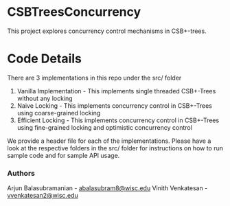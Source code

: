 # CSBTreesConcurrency
This project explores concurrency control mechanisms in CSB+-trees.

# Code Details

There are 3 implementations in this repo under the src/ folder
1. Vanilla Implementation - This implements single threaded CSB+-Trees without any locking
2. Naive Locking - This implements concurrency control in CSB+-Trees using coarse-grained locking
3. Efficient Locking - This implements concurrency control in CSB+-Trees using fine-grained locking and optimistic concurrency control

We provide a header file for each of the implementations. Please have a look at the respective folders in the src/ folder for instructions on how to run sample code and for sample API usage. 


### Authors
Arjun Balasubramanian - abalasubram8@wisc.edu
Vinith Venkatesan - vvenkatesan2@wisc.edu
